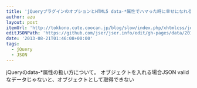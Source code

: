 ```yaml
---
title: 'jQueryプラグインのオプションとHTML5 data-*属性でハマった時に幸せになれるかもしれないまとめ | ゆっくりと…'
author: azu
layout: post
itemUrl: 'http://tokkono.cute.coocan.jp/blog/slow/index.php/xhtmlcss/jquery-options-in-html5-data/'
editJSONPath: 'https://github.com/jser/jser.info/edit/gh-pages/data/2013/08/index.json'
date: '2013-08-21T01:46:08+00:00'
tags:
  - jQuery
  - JSON
---
```

jQueryのdata-*属性の扱い方について。
オブジェクトを入れる場合JSON validなデータじゃないと、オブジェクトとして取得できない
